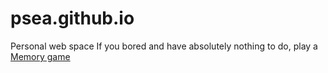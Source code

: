 # psea.github.io

Personal web space
If you bored and have absolutely nothing to do, play a [Memory game](https://psea.github.io/three-in-a-row/)
